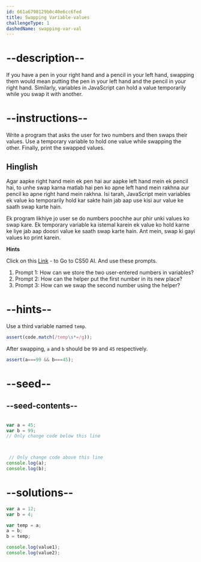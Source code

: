```yaml
---
id: 661a6798129b0c40e6cc6fed
title: Swapping Variable-values
challengeType: 1
dashedName: swapping-var-val
---
```


# --description--

If you have a pen in your right hand and a pencil in your left hand, swapping them would mean putting the pen in your left hand and the pencil in your right hand. Similarly, variables in JavaScript can hold a value temporarily while you swap it with another.

# --instructions--

Write a program that asks the user for two numbers and then swaps their values. Use a temporary variable to hold one value while swapping the other. Finally, print the swapped values.

<h2>Hinglish</h2>
Agar aapke right hand mein ek pen hai aur aapke left hand mein ek pencil hai, to unhe swap karna matlab hai pen ko apne left hand mein rakhna aur pencil ko apne right hand mein rakhna. Isi tarah, JavaScript mein variables ek value ko temporarily hold kar sakte hain jab aap use kisi aur value ke saath swap karte hain.

Ek program likhiye jo user se do numbers poochhe aur phir unki values ko swap kare. Ek temporary variable ka istemal karein ek value ko hold karne ke liye jab aap doosri value ke saath swap karte hain. Ant mein, swap ki gayi values ko print karein.

**Hints** 

Click on this <a href = "https://cs50.ai/chat">Link</a> -  to Go to CS50 AI. And use these prompts.

1. Prompt 1:  How can we store the two user-entered numbers in variables? 
2. Prompt 2:  How can the helper put the first number in its new place?
3. Prompt 3:  How can we swap the second number using the helper? 


# --hints--

Use a third variable named `temp`.

```js
assert(code.match(/temp\s*=/g));
```

After swapping, `a` and `b` should be  `99` and `45` respectively.

```js
assert(a===99 && b===45);
```

# --seed--

## --seed-contents--

```js

var a = 45;
var b = 99;
// Only change code below this line



 // Only change code above this line
console.log(a);
console.log(b);
```

# --solutions--

```js
var a = 12;
var b = 4;

var temp = a;
a = b;
b = temp;

console.log(value1);
console.log(value2);

``` 
